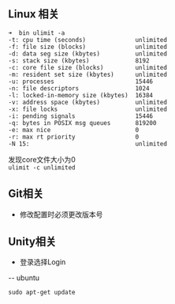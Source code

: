 
## Linux 相关
```
➜  bin ulimit -a
-t: cpu time (seconds)              unlimited
-f: file size (blocks)              unlimited
-d: data seg size (kbytes)          unlimited
-s: stack size (kbytes)             8192
-c: core file size (blocks)         unlimited
-m: resident set size (kbytes)      unlimited
-u: processes                       15446
-n: file descriptors                1024
-l: locked-in-memory size (kbytes)  16384
-v: address space (kbytes)          unlimited
-x: file locks                      unlimited
-i: pending signals                 15446
-q: bytes in POSIX msg queues       819200
-e: max nice                        0
-r: max rt priority                 0
-N 15:                              unlimited
```

发现core文件大小为0   
`ulimit -c unlimited`


## Git相关  
- 修改配置时必须更改版本号
  
## Unity相关

- 登录选择Login 

-- ubuntu

`sudo apt-get update`
